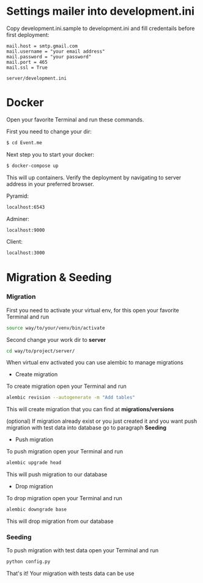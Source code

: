# Settings mailer into development.ini #
Copy development.ini.sample to development.ini and fill credentails before first deployment:
```
mail.host = smtp.gmail.com
mail.username = "your email address"
mail.password = "your password"
mail.port = 465
mail.ssl = True

server/development.ini
```
    
# Docker #

Open your favorite Terminal and run these commands.

First you need to change your dir:
```sh
$ cd Event.me
```

Next step you to start your docker:
```sh
$ docker-compose up
```

This will up containers.
Verify the deployment by navigating to server address in your preferred browser.

Pyramid:
```sh
localhost:6543
```

Adminer:
```sh
localhost:9000
```

Client:
```sh
localhost:3000
```

# Migration & Seeding #

### Migration ###

First you need to activate your virtual env, for this open your favorite Terminal and run
```sh
source way/to/your/venv/bin/activate
```

Second change your work dir to **server**
```sh
cd way/to/project/server/
```

When virtual env activated you can use alembic to manage migrations

- Create migration

To create migration open your Terminal and run
```sh
alembic revision --autogenerate -m "Add tables"
```

This will create migration that you can find at **migrations/versions**

(optional) If migration already exist or you just created it and you want push migration with test data
into database go to paragraph **Seeding**

- Push migration

To push migration open your Terminal and run
```sh
alembic upgrade head
```

This will push migration to our database

- Drop migration

To drop migration open your Terminal and run
```sh
alembic downgrade base
```

This will drop migration from our database

### Seeding ###

To push migration with test data open your Terminal and run
```sh
python config.py
```

That's it! Your migration with tests data can be use
